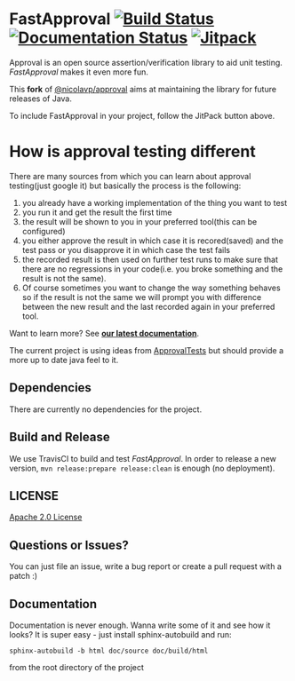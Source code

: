 FastApproval [![Build Status](https://travis-ci.com/maxbechtold/fast-approval.svg?branch=master)](https://travis-ci.com/maxbechtold/fast-approval) [![Documentation Status](https://readthedocs.org/projects/approval/badge/?version=latest)](https://readthedocs.org/projects/approval/?badge=latest) [![Jitpack](https://jitpack.io/v/maxbechtold/fast-approval.svg)](https://jitpack.io/#maxbechtold/fast-approval)
=======
Approval is an open source assertion/verification library to aid unit testing. *FastApproval* makes it even more fun. 

This **fork** of [@nicolavp/approval](https://github.com/nikolavp/approval) aims at maintaining the library for future releases of Java. 

To include FastApproval in your project, follow the JitPack button above.

How is approval testing different
=================================

There are many sources from which you can learn about approval testing(just google it) but basically the process is the following:

1. you already have a working implementation of the thing you want to test
2. you run it and get the result the first time
3. the result will be shown to you in your preferred tool(this can be configured)
4. you either approve the result in which case it is recored(saved) and the test pass or you disapprove it in which case the test fails
5. the recorded result is then used on further test runs to make sure that there are no regressions in your code(i.e. you broke something and the result is not the same).
6. Of course sometimes you want to change the way something behaves so if the result is not the same we will prompt you with difference between the new result and the last recorded again in your preferred tool.

Want to learn more? See **[our latest documentation](http://approval.readthedocs.org/en/latest/)**.

The current project is using ideas from [ApprovalTests](https://github.com/approvals/ApprovalTests.Java) but should provide a more up to date java feel to it.

Dependencies
---
There are currently no dependencies for the project.

Build and Release
---
We use TravisCI to build and test *FastApproval*. In order to release a new version, `mvn release:prepare release:clean` is enough (no deployment).

## LICENSE
[Apache 2.0 License](https://github.com/maxbechtold/fast-approval/blob/master/LICENSE.txt)


Questions or Issues?
---
You can just file an issue, write a bug report or create a pull request with a patch :)


Documentation
-----
Documentation is never enough. Wanna write some of it and see how it looks? It is super easy - just install sphinx-autobuild and run:
```
sphinx-autobuild -b html doc/source doc/build/html
```

from the root directory of the project
